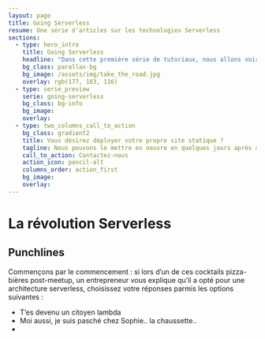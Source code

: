 ```yaml
---
layout: page
title: Going Serverless
resume: Une série d'articles sur les technologies Serverless
sections:
  - type: hero_intro
    title: Going Serverless
    headline: "Dans cette première série de tutoriaux, nous allons voir comment déployer un mini-site personnel (blog + pages statiques) sur Netlify, et le bonus : c'est gratuit et il n'y aura aucun serveur à configurer !"
    bg_class: parallax-bg
    bg_image: /assets/img/take_the_road.jpg
    overlay: rgb(177, 163, 116)
  - type: serie_preview
    serie: going-serverless
    bg_class: bg-info
    bg_image: 
    overlay: 
  - type: two_columns_call_to_action
    bg_class: gradient2
    title: Vous désirez déployer votre propre site statique ?
    tagline: Nous pouvons le mettre en oeuvre en quelques jours après avoir étudié votre besoin.
    call_to_action: Contactez-nous
    action_icon: pencil-alt
    columns_order: action_first
    bg_image:
    overlay:
---
```

# La révolution Serverless

## Punchlines

Commençons par le commencement : si lors d’un de ces cocktails pizza-bières post-meetup, un entrepreneur vous explique qu’il a opté pour une architecture serverless, choisissez votre réponses parmis les options suivantes : 


- T’es devenu un citoyen lambda
- Moi aussi, je suis pasché chez Sophie.. la chaussette..
- 

